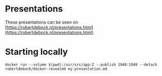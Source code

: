 # Presentations

These presentations can be seen on [https://robertdebock.nl/presentations.html](https://robertdebock.nl/presentations.html).

# Starting locally

```
docker run --volume $(pwd):/usr/src/app:Z --publish 1948:1948 --detach robertdebock/docker-revealmd my-presentation.md
```
